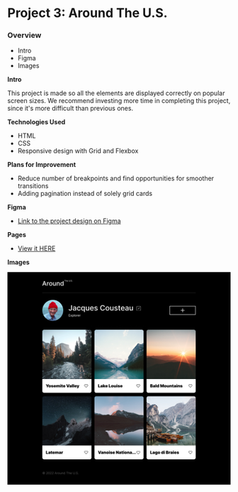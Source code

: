 # Project 3: Around The U.S.

### Overview

- Intro
- Figma
- Images

**Intro**

This project is made so all the elements are displayed correctly on popular screen sizes. We recommend investing more time in completing this project, since it's more difficult than previous ones.

**Technologies Used**

- HTML
- CSS
- Responsive design with Grid and Flexbox

**Plans for Improvement**

- Reduce number of breakpoints and find opportunities for smoother transitions
- Adding pagination instead of solely grid cards

**Figma**

- [Link to the project design on Figma](https://www.figma.com/file/ii4xxsJ0ghevUOcssTlHZv/Sprint-3%3A-Around-the-US?node-id=0%3A1)

**Pages**

- [View it HERE](https://mgildenberg.github.io/se_project_aroundtheus/)

**Images**

![1280px Resolution](images/1280px_resolution.png)
